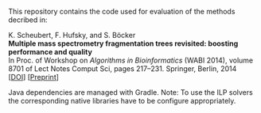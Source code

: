 This repository contains the code used for evaluation of the methods decribed in:

K. Scheubert, F. Hufsky, and S. Böcker    
**Multiple mass spectrometry fragmentation trees revisited: boosting performance and quality**    
In Proc. of Workshop on *Algorithms in Bioinformatics* (WABI 2014), volume 8701 of Lect Notes Comput Sci, pages 217–231. Springer, Berlin, 2014    
\[[DOI](https://doi.org/10.1007/978-3-662-44753-6_17)\] \[[Preprint](https://bio.informatik.uni-jena.de/lit/2014/ScheubertEtAl_MultipleMassSpectrometry_preprint_2014.pdf)\]

Java dependencies are managed with Gradle. Note: To use the ILP solvers the corresponding native libraries
have to be configure appropriately.
